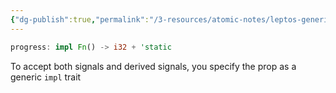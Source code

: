 ```yaml
---
{"dg-publish":true,"permalink":"/3-resources/atomic-notes/leptos-generic-component-prop/","tags":["☢️","rust","software","programming"],"updated":"2025-10-18T21:23:28.266-07:00"}
---
```


```rust
progress: impl Fn() -> i32 + 'static
```

To accept both signals and derived signals, you specify the prop as a generic `impl` trait